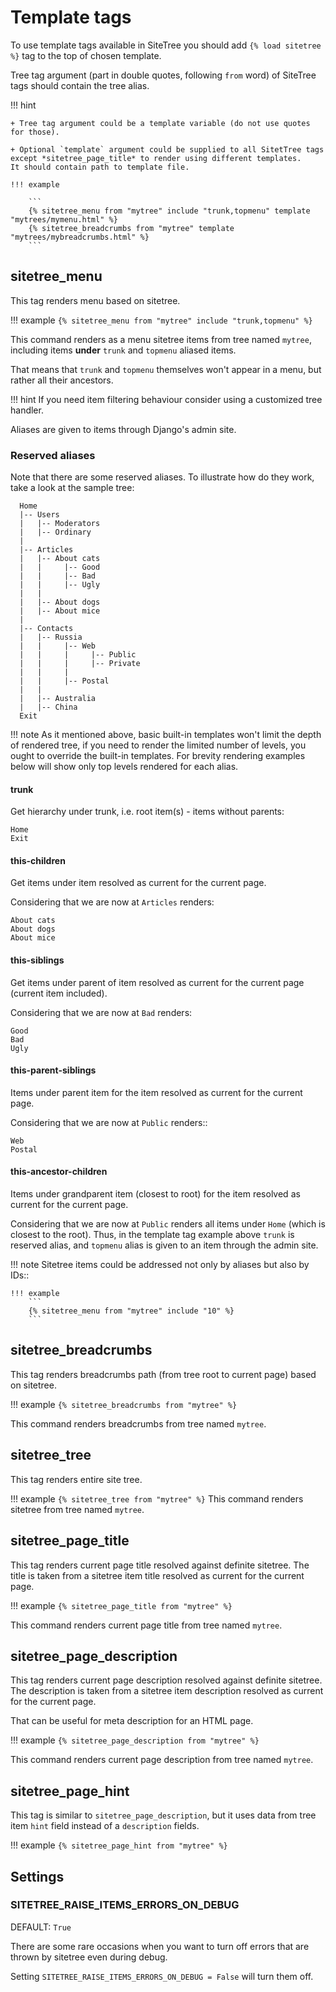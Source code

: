 # Template tags

To use template tags available in SiteTree you should add `{% load sitetree %}` tag to the top of chosen template.

Tree tag argument (part in double quotes, following `from` word) of SiteTree tags should contain the tree alias.

!!! hint

    + Tree tag argument could be a template variable (do not use quotes for those).
     
    + Optional `template` argument could be supplied to all SitetTree tags except *sitetree_page_title* to render using different templates.
    It should contain path to template file.

    !!! example

        ```
        {% sitetree_menu from "mytree" include "trunk,topmenu" template "mytrees/mymenu.html" %}
        {% sitetree_breadcrumbs from "mytree" template "mytrees/mybreadcrumbs.html" %}
        ```

## sitetree_menu

This tag renders menu based on sitetree.

!!! example
    ```
    {% sitetree_menu from "mytree" include "trunk,topmenu" %}
    ```

This command renders as a menu sitetree items from tree named `mytree`, including items **under** `trunk` and `topmenu` aliased items.

That means that `trunk` and `topmenu` themselves won't appear in a menu, but rather all their ancestors.

!!! hint
    If you need item filtering behaviour consider using a customized tree handler.

Aliases are given to items through Django's admin site.

### Reserved aliases

Note that there are some reserved aliases. To illustrate how do they work, take a look at the sample tree:

```
  Home
  |-- Users
  |   |-- Moderators
  |   |-- Ordinary
  |
  |-- Articles
  |   |-- About cats
  |   |     |-- Good
  |   |     |-- Bad
  |   |     |-- Ugly
  |   |
  |   |-- About dogs
  |   |-- About mice
  |
  |-- Contacts
  |   |-- Russia
  |   |     |-- Web
  |   |     |     |-- Public
  |   |     |     |-- Private
  |   |     |
  |   |     |-- Postal
  |   |
  |   |-- Australia
  |   |-- China
  Exit
```

!!! note
    As it mentioned above, basic built-in templates won't limit the depth of rendered tree, if you need to render
    the limited number of levels, you ought to override the built-in templates.
    For brevity rendering examples below will show only top levels rendered for each alias.

#### trunk 

Get hierarchy under trunk, i.e. root item(s) - items without parents:
```
Home
Exit
```

#### this-children

Get items under item resolved as current for the current page.

Considering that we are now at `Articles` renders:
```
About cats
About dogs
About mice
```

#### this-siblings

Get items under parent of item resolved as current for the current page (current item included).

Considering that we are now at `Bad` renders:
```
Good
Bad
Ugly
```

#### this-parent-siblings

Items under parent item for the item resolved as current for the current page.

Considering that we are now at `Public` renders::
```
Web
Postal
```

#### this-ancestor-children

Items under grandparent item (closest to root) for the item resolved as current for the current page.

Considering that we are now at `Public` renders all items under `Home` (which is closest to the root).
Thus, in the template tag example above `trunk` is reserved alias, and `topmenu` alias is given to an item through the admin site.

!!! note
    Sitetree items could be addressed not only by aliases but also by IDs::

    !!! example
        ```
        {% sitetree_menu from "mytree" include "10" %}
        ```

## sitetree_breadcrumbs

This tag renders breadcrumbs path (from tree root to current page) based on sitetree.

!!! example
    ```
    {% sitetree_breadcrumbs from "mytree" %}
    ```

This command renders breadcrumbs from tree named `mytree`.

## sitetree_tree

This tag renders entire site tree.
 
!!! example
    ```
    {% sitetree_tree from "mytree" %}
    ```
This command renders sitetree from tree named `mytree`.


## sitetree_page_title

This tag renders current page title resolved against definite sitetree. 
The title is taken from a sitetree item title resolved as current for the current page.

!!! example
    ```
    {% sitetree_page_title from "mytree" %}
    ```

This command renders current page title from tree named `mytree`.

## sitetree_page_description

This tag renders current page description resolved against definite sitetree. 
The description is taken from a sitetree item description resolved as current for the current page.

That can be useful for meta description for an HTML page.

!!! example
    ```
    {% sitetree_page_description from "mytree" %}
    ```

This command renders current page description from tree named `mytree`.


## sitetree_page_hint

This tag is similar to `sitetree_page_description`, but it uses data from 
tree item `hint` field instead of a `description` fields.

!!! example
    ```
    {% sitetree_page_hint from "mytree" %}
    ```

## Settings

### SITETREE_RAISE_ITEMS_ERRORS_ON_DEBUG

DEFAULT: `True`

There are some rare occasions when you want to turn off errors that are thrown by sitetree even during debug.

Setting `SITETREE_RAISE_ITEMS_ERRORS_ON_DEBUG = False` will turn them off.
